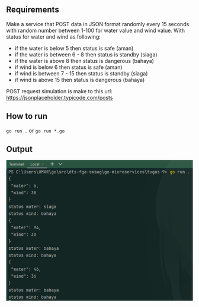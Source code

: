 ## Requirements
Make a service that POST data in JSON format randomly every 15 seconds with random number between 1-100 for water value and wind value. With status for water and wind as following:
- if the water is below 5 then status is safe (aman)
- if the water is between 6 - 8 then status is standby (siaga)
- if the water is above 8 then status is dangerous (bahaya)
- if wind is below 6 then status is safe (aman)
- if wind is between 7 - 15 then status is standby (siaga)
- if wind is above 15 then status is dangerous (bahaya)

POST request simulation is make to this url: https://jsonplaceholder.typicode.com/posts

## How to run
`go run .` or `go run *.go`

## Output
![Output](result.png)